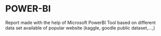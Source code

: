 # POWER-BI
Report made with the help of Microsoft PowerBI Tool based on different data set available of popular website (kaggle, goodle public dataset,...,)
